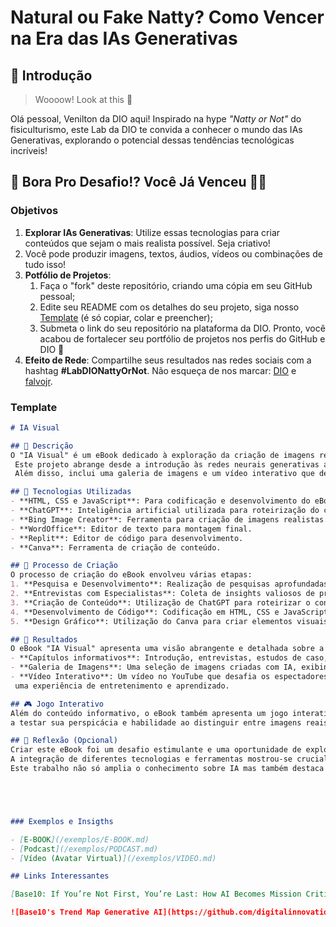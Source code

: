 # Natural ou Fake Natty? Como Vencer na Era das IAs Generativas

## 🚀 Introdução

> Woooow! Look at this 👀

Olá pessoal, Venilton da DIO aqui! Inspirado na hype _"Natty or Not"_ do fisiculturismo, este Lab da DIO te convida a conhecer o mundo das IAs Generativas, explorando o 
potencial dessas tendências tecnológicas incríveis!

## 🎯 Bora Pro Desafio!? Você Já Venceu 💪🤓

### Objetivos

1. **Explorar IAs Generativas**: Utilize essas tecnologias para criar conteúdos que sejam o mais realista possível. Seja criativo!
2. Você pode produzir imagens, textos, áudios, vídeos ou combinações de tudo isso!
1. **Potfólio de Projetos**:
    1. Faça o "fork" deste repositório, criando uma cópia em seu GitHub pessoal;
    2. Edite seu README com os detalhes do seu projeto, siga nosso [Template](#template) (é só copiar, colar e preencher);
    3. Submeta o link do seu repositório na plataforma da DIO. Pronto, você acabou de fortalecer seu portfólio de projetos nos perfis do GitHub e DIO 🚀
1. **Efeito de Rede**: Compartilhe seus resultados nas redes sociais com a hashtag **#LabDIONattyOrNot**. Não esqueça de nos marcar: [DIO](https://www.linkedin.com/school/dio-makethechange) e [falvojr](https://www.linkedin.com/in/falvojr).

### Template

```markdown
# IA Visual

## 📒 Descrição
O "IA Visual" é um eBook dedicado à exploração da criação de imagens realistas utilizando inteligência artificial.
 Este projeto abrange desde a introdução às redes neurais generativas até entrevistas com especialistas, estudos de caso, aplicações práticas e desafios éticos.
 Além disso, inclui uma galeria de imagens e um vídeo interativo que desafia os espectadores a distinguir entre imagens reais e falsas.

## 🤖 Tecnologias Utilizadas
- **HTML, CSS e JavaScript**: Para codificação e desenvolvimento do eBook.
- **ChatGPT**: Inteligência artificial utilizada para roteirização do conteúdo.
- **Bing Image Creator**: Ferramenta para criação de imagens realistas.
- **WordOffice**: Editor de texto para montagem final.
- **Replit**: Editor de código para desenvolvimento.
- **Canva**: Ferramenta de criação de conteúdo.

## 🧐 Processo de Criação
O processo de criação do eBook envolveu várias etapas:
1. **Pesquisa e Desenvolvimento**: Realização de pesquisas aprofundadas sobre redes neurais generativas e suas aplicações.
2. **Entrevistas com Especialistas**: Coleta de insights valiosos de profissionais renomados na área de IA.
3. **Criação de Conteúdo**: Utilização de ChatGPT para roteirizar o conteúdo de forma coesa e informativa.
4. **Desenvolvimento de Código**: Codificação em HTML, CSS e JavaScript para criar uma interface interativa e visualmente atraente.
5. **Design Gráfico**: Utilização do Canva para criar elementos visuais e melhorar a apresentação do eBook.

## 🚀 Resultados
O eBook "IA Visual" apresenta uma visão abrangente e detalhada sobre a criação de imagens realistas com IA, incluindo:
- **Capítulos informativos**: Introdução, entrevistas, estudos de caso, aplicações práticas e desafios éticos.
- **Galeria de Imagens**: Uma seleção de imagens criadas com IA, exibindo o potencial da tecnologia.
- **Vídeo Interativo**: Um vídeo no YouTube que desafia os espectadores a distinguir entre imagens reais e falsas, proporcionando
 uma experiência de entretenimento e aprendizado.

## 🎮 Jogo Interativo
Além do conteúdo informativo, o eBook também apresenta um jogo interativo chamado "Mine Game". Neste jogo, os visitantes são desafiados
a testar sua perspicácia e habilidade ao distinguir entre imagens reais e falsas. Uma experiência divertida e educativa para os usuários do eBook.

## 💭 Reflexão (Opcional)
Criar este eBook foi um desafio estimulante e uma oportunidade de explorar as fronteiras criativas da IA.
A integração de diferentes tecnologias e ferramentas mostrou-se crucial para o desenvolvimento de um projeto tão abrangente.
Este trabalho não só amplia o conhecimento sobre IA mas também destaca a importância de abordagens éticas e responsáveis na criação de conteúdo digital.





### Exemplos e Insigths

- [E-BOOK](/exemplos/E-BOOK.md)
- [Podcast](/exemplos/PODCAST.md)
- [Vídeo (Avatar Virtual)](/exemplos/VIDEO.md)

## Links Interessantes

[Base10: If You’re Not First, You’re Last: How AI Becomes Mission Critical](https://base10.vc/post/generative-ai-mission-critical/)

![Base10's Trend Map Generative AI](https://github.com/digitalinnovationone/lab-natty-or-not/assets/730492/f4df26e8-f8f7-4419-8252-c69d73ea930c)
